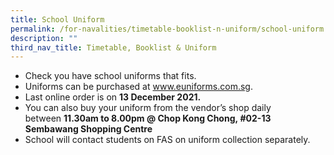 ```yaml
---
title: School Uniform
permalink: /for-navalities/timetable-booklist-n-uniform/school-uniform
description: ""
third_nav_title: Timetable, Booklist & Uniform
---
```

<ul>
<li>Check you have school uniforms that fits.&nbsp;</li>
<li>Uniforms can be purchased at&nbsp;<a href="http://www.euniforms.com.sg/" target="_blank" rel="noopener">www.euniforms.com.sg</a>.&nbsp;</li>
<li>Last online order is on&nbsp;<strong>13 December 2021.</strong></li>
<li>You can also buy your uniform from the vendor&rsquo;s shop daily between&nbsp;<strong>11.30am to 8.00pm @ </strong><strong>Chop Kong Chong,&nbsp;#02-13 Sembawang Shopping Centre</strong></li>
<li>School will contact students on FAS on uniform collection separately.</li>
</ul>